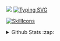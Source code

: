 
<img src="https://capsule-render.vercel.app/api?type=waving&height=150&color=c7ffba&fontAlign=50" />
<a href="https://git.io/typing-svg"><img src="https://readme-typing-svg.demolab.com?font=Indie+Flower&size=60&duration=3000&pause=1&color=82F783&background=20FF2200&multiline=true&width=2600&height=100&repeat=false&lines=Hello+there!+I'm+SAKi%F0%9F%8D%88+I'm+a+developer+with+an+interest+in+various+programming+languages+and+technologies" alt="Typing SVG" /></a>


[![SkillIcons](https://skillicons.dev/icons?i=c,cs,git,dotnet,java,py,go,docker,ps,ae,blender)](https://skillicons.dev)<br/>

<details>
  <summary>Github Stats :zap:</summary>
  
<a href="#"><img src="https://github-readme-stats.vercel.app/api?username=cuajarsaki&theme=neon&count_private=true&hide_border=true&card_width=300" width="300"></a>
<a href="#"><img src="https://github-readme-stats.vercel.app/api/top-langs/?username=cuajarsaki&layout=compact&theme=neon&count_private=true&hide_border=true&langs_count=5&card_width=300" width="300"></a>

</details>

<!--
**cuajarsaki/cuajarsaki** is a ✨ _special_ ✨ repository because its `README.md` (this file) appears on your GitHub profile.

Here are some ideas to get you started:

- 🔭 I’m currently working on ...
- 🌱 I’m currently learning ...
- 👯 I’m looking to collaborate on ...
- 🤔 I’m looking for help with ...
- 💬 Ask me about ...
- 📫 How to reach me: ...
- 😄 Pronouns: ...
- ⚡ Fun fact: ...
-->
